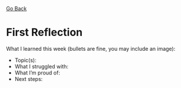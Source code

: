  [Go Back](./posts/index.md)
# First Reflection
What I learned this week (bullets are fine, you may include an image):

- Topic(s):
- What I struggled with:
- What I’m proud of:
- Next steps:
